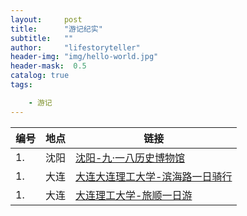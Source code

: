 ```yaml
---
layout:     post
title:      "游记纪实"
subtitle:   ""
author:     "lifestoryteller"
header-img: "img/hello-world.jpg"
header-mask:  0.5
catalog: true
tags:

    - 游记
---
```


|编号|地点|链接|
|---|---|---|
| 1.|  沈阳 | [沈阳-九·一八历史博物馆](http://www.mafengwo.cn/i/20735743.html)  |
| 1.| 大连  |  [大连大连理工大学-滨海路一日骑行](http://www.mafengwo.cn/i/7678832.html) |
| 1.|  大连 |  [大连理工大学-旅顺一日游](http://www.mafengwo.cn/i/7284656.html) |
